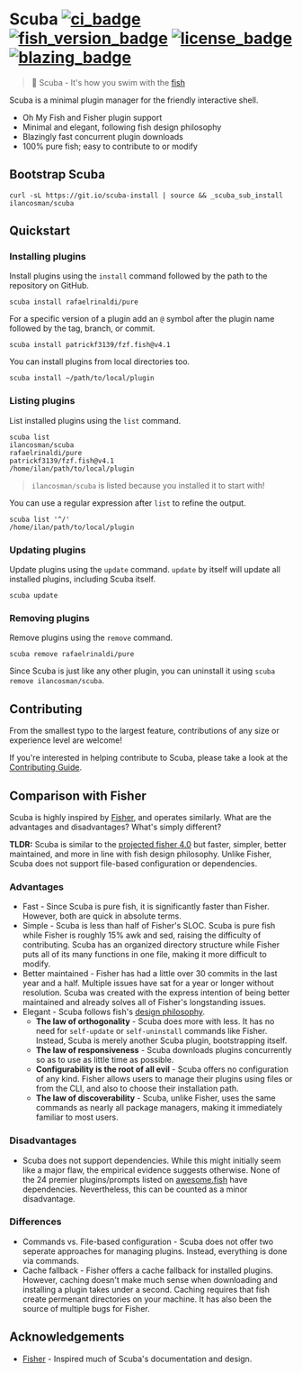# Scuba [![ci_badge][]][actions] [![fish_version_badge][]][fish] [![license_badge][]][license] [![blazing_badge][]][blazing_tweet]

> 🤿 Scuba - It's how you swim with the [fish][]

Scuba is a minimal plugin manager for the friendly interactive shell.

- Oh My Fish and Fisher plugin support
- Minimal and elegant, following fish design philosophy
- Blazingly fast concurrent plugin downloads
- 100% pure fish; easy to contribute to or modify

## Bootstrap Scuba

```console
curl -sL https://git.io/scuba-install | source && _scuba_sub_install ilancosman/scuba
```

## Quickstart

### Installing plugins

Install plugins using the `install` command followed by the path to the repository on GitHub.

```console
scuba install rafaelrinaldi/pure
```

For a specific version of a plugin add an `@` symbol after the plugin name followed by the tag, branch, or commit.

```console
scuba install patrickf3139/fzf.fish@v4.1
```

You can install plugins from local directories too.

```console
scuba install ~/path/to/local/plugin
```

### Listing plugins

List installed plugins using the `list` command.

```console
scuba list
ilancosman/scuba
rafaelrinaldi/pure
patrickf3139/fzf.fish@v4.1
/home/ilan/path/to/local/plugin
```

> `ilancosman/scuba` is listed because you installed it to start with!

You can use a regular expression after `list` to refine the output.

```console
scuba list '^/'
/home/ilan/path/to/local/plugin
```

### Updating plugins

Update plugins using the `update` command. `update` by itself will update all installed plugins, including Scuba itself.

```console
scuba update
```

### Removing plugins

Remove plugins using the `remove` command.

```console
scuba remove rafaelrinaldi/pure
```

Since Scuba is just like any other plugin, you can uninstall it using `scuba remove ilancosman/scuba`.

## Contributing

From the smallest typo to the largest feature, contributions of any size or experience level are welcome!

If you're interested in helping contribute to Scuba, please take a look at the [Contributing Guide][].

## Comparison with Fisher

Scuba is highly inspired by [Fisher][], and operates similarly. What are the advantages and disadvantages? What's simply different?

**TLDR:** Scuba is similar to the [projected fisher 4.0][] but faster, simpler, better maintained, and more in line with fish design philosophy. Unlike Fisher, Scuba does not support file-based configuration or dependencies.

### Advantages

- Fast - Since Scuba is pure fish, it is significantly faster than Fisher. However, both are quick in absolute terms.
- Simple - Scuba is less than half of Fisher's SLOC. Scuba is pure fish while Fisher is roughly 15% awk and sed, raising the difficulty of contributing. Scuba has an organized directory structure while Fisher puts all of its many functions in one file, making it more difficult to modify.
- Better maintained - Fisher has had a little over 30 commits in the last year and a half. Multiple issues have sat for a year or longer without resolution. Scuba was created with the express intention of being better maintained and already solves all of Fisher's longstanding issues.
- Elegant - Scuba follows fish's [design philosophy][].
  - **The law of orthogonality** - Scuba does more with less. It has no need for `self-update` or `self-uninstall` commands like Fisher. Instead, Scuba is merely another Scuba plugin, bootstrapping itself.
  - **The law of responsiveness** - Scuba downloads plugins concurrently so as to use as little time as possible.
  - **Configurability is the root of all evil** - Scuba offers no configuration of any kind. Fisher allows users to manage their plugins using files or from the CLI, and also to choose their installation path.
  - **The law of discoverability** - Scuba, unlike Fisher, uses the same commands as nearly all package managers, making it immediately familiar to most users.

### Disadvantages

- Scuba does not support dependencies. While this might initially seem like a major flaw, the empirical evidence suggests otherwise. None of the 24 premier plugins/prompts listed on [awesome.fish] have dependencies. Nevertheless, this can be counted as a minor disadvantage.

### Differences

- Commands vs. File-based configuration - Scuba does not offer two seperate approaches for managing plugins. Instead, everything is done via commands.
- Cache fallback - Fisher offers a cache fallback for installed plugins. However, caching doesn't make much sense when downloading and installing a plugin takes under a second. Caching requires that fish create permenant directories on your machine. It has also been the source of multiple bugs for Fisher.

## Acknowledgements

- [Fisher][] - Inspired much of Scuba's documentation and design.

[actions]: https://github.com/IlanCosman/scuba/actions
[awesome.fish]: https://github.com/jorgebucaran/awesome.fish
[blazing_badge]: https://img.shields.io/badge/speed-blazing%20%F0%9F%94%A5-red
[blazing_tweet]: https://twitter.com/acdlite/status/974390255393505280
[ci_badge]: https://github.com/IlanCosman/scuba/workflows/CI/badge.svg
[contributing guide]: CONTRIBUTING.md
[created a new one]: docs/creating_plugins.md
[design philosophy]: https://fishshell.com/docs/current/design.html
[fish_version_badge]: https://img.shields.io/badge/fish-3.0.0%2B-blue
[fish]: https://fishshell.com/
[fisher]: https://github.com/jorgebucaran/fisher
[license_badge]: https://img.shields.io/github/license/IlanCosman/scuba
[license]: LICENSE.md
[projected fisher 4.0]: https://github.com/jorgebucaran/fisher/issues/582
